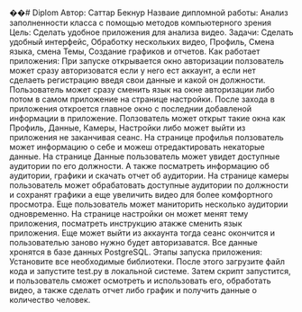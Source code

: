 ��#   D i p l o m 
Автор: Саттар Бекнур
Назваие дипломной работы: Анализ заполненности класса c помощью методов компьютерного зрения
Цель: Сделать удобное приложения для анализа видео.
Задачи: Сделать удобный интерфейс, Обработку нескольких видео, Профиль, Смена языка, смена Темы, Создание графиков и отчетов.
Как работает приложения: При запуске открывается окно авторизации ползователь может сразу авторизоватся если у него ест аккаунт, а если нет сделаеть регистрацию введя свои данные и какой он должности. Пользователь может сразу сменить язык на окне авторизации либо потом в самом приложение на странице настройки. После захода в приложения откроется главное окно с последнии добавленой информации в приложение. Ползователь может открыт такие окна как Профиль, Данные, Камеры, Настройки либо может выйти из приложения не заканчивая сеанс. На странице профилья ползователь может информацию о себе и можеш отредактировать некаторые данные. На странице Данные пользователь может увидет доступные аудитории по его должности. А также посматреть информацию об аудитории, графики и скачать отчет об аудитории. На странице камеры пользователь может обрабатовать доступные аудитории по должности и сохранят графики а еще увеличить видео для более комфортного просмотра. Еще пользователь может маниторить несколько аудитории одновременно. На странице настройки он может менят тему приложения, посматреть инструкцию атакже сменить язык приложения. Еще может выйти из аккаунта тогда сеанс окончится и пользователью заново нужно будет авторизаватся. Все данные хронятся в базе данных PostgreSQL.
Этапы запуска приложения: Установите все необходимые библиотеки. После этого загрузите файл кода и запустите test.py в локальной системе. Затем скрипт запустится, и пользователь сможет осмотреть и использовать его, обработать видео, а также сделать отчет либо график и получить данные о количество человек.

